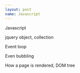 ```yaml
---
layout: post
name: Javascript
---
```

Javascript

jquery object, collection

Event loop

Even bubbling

How a page is rendered, DOM tree
